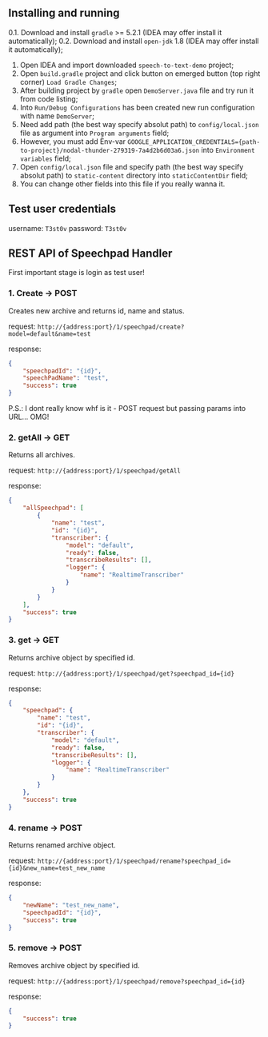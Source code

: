 ## Installing and running

0.1. Download and install `gradle` >= 5.2.1 (IDEA may offer install it automatically);
0.2. Download and install `open-jdk` 1.8 (IDEA may offer install it automatically);
1. Open IDEA and import downloaded `speech-to-text-demo` project;
2. Open `build.gradle` project and click button on emerged button (top right corner) `Load Gradle Changes`;
3. After building project by `gradle` open `DemoServer.java` file and try run it from code listing;
4. Into `Run/Debug Configurations` has been created new run configuration with name `DemoServer`;
5. Need add path (the best way specify absolut path) to `config/local.json` file as argument into `Program arguments` field;
6. However, you must add Env-var `GOOGLE_APPLICATION_CREDENTIALS={path-to-project}/nodal-thunder-279319-7a4d2b6d03a6.json` into `Environment variables` field;
7. Open `config/local.json` file and specify path (the best way specify absolut path) to `static-content` directory into `staticContentDir` field;
8. You can change other fields into this file if you really wanna it.


## Test user credentials

username: `T3st0v`
password: `T3st0v`


## REST API of Speechpad Handler

First important stage is login as test user!

### 1. Create -> POST 

Creates new archive and returns id, name and status. 

request:
`http://{address:port}/1/speechpad/create?model=default&name=test`

response:
```json
{
    "speechpadId": "{id}",
    "speechPadName": "test",
    "success": true
}
```

P.S.: I dont really know whf is it - POST request but passing params into URL... OMG!

### 2. getAll -> GET

Returns all archives.

request:
`http://{address:port}/1/speechpad/getAll`

response:

```json
{
	"allSpeechpad": [
		{
			"name": "test",
			"id": "{id}",
			"transcriber": {
				"model": "default",
				"ready": false,
				"transcribeResults": [],
				"logger": {
					"name": "RealtimeTranscriber"
				}
			}
		}
	],
	"success": true
}
```

### 3. get -> GET

Returns archive object by specified id.

request:
`http://{address:port}/1/speechpad/get?speechpad_id={id}`

response:
```json
{
	"speechpad": {
		"name": "test",
		"id": "{id}",
		"transcriber": {
			"model": "default",
			"ready": false,
			"transcribeResults": [],
			"logger": {
				"name": "RealtimeTranscriber"
			}
		}
	},
	"success": true
}
```

### 4. rename -> POST

Returns renamed archive object.

request:
`http://{address:port}/1/speechpad/rename?speechpad_id={id}&new_name=test_new_name`

response:
```json
{
	"newName": "test_new_name",
	"speechpadId": "{id}",
	"success": true
}
```

### 5. remove -> POST

Removes archive object by specified id.

request:
`http://{address:port}/1/speechpad/remove?speechpad_id={id}`

response:
```json
{
	"success": true
}
```
